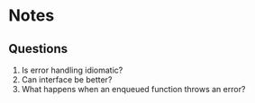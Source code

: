 # Notes

## Questions

1. Is error handling idiomatic?
2. Can interface be better?
3. What happens when an enqueued function throws an error?
